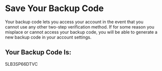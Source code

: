 # Save Your Backup Code
Your backup code lets you access your account in the event that you cannot use any other two-step verification method. If for some reason you misplace or cannot access your backup code, you will be able to generate a new backup code in your account settings.
## Your Backup Code Is:
5LB3SP66DTVC